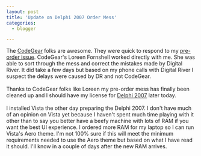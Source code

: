 ```yaml
---
layout: post
title: 'Update on Delphi 2007 Order Mess'
categories:
  - blogger

---
```


The <a href="http://www.codegear.com/">CodeGear</a> folks are awesome.  They were quick to respond to my <a href="http://www.thecave.com/archive/2007/03/19/why_i_will_never_preorder_from_codegear_again.aspx">pre-order issue</a>.  CodeGear's Loreen Fornshell worked directly with me.  She was able to sort through the mess and correct the mistakes made by Digital River.  It did take a few days but based on my phone calls with Digital River I suspect the delays were caused by DR and not CodeGear.<br /><br />Thanks to CodeGear folks like Loreen my pre-order mess has finally been cleaned up and I should have my license for <a href="http://www.codegear.com/delphi">Delphi 2007</a> later today.  <br /><br />I installed Vista the other day preparing the Delphi 2007.  I don't have much of an opinion on Vista yet because I haven't spent much time playing with it other than to say you better have a beefy machine with lots of RAM if you want the best UI experience.  I ordered more RAM for my laptop so I can run Vista's Aero theme.  I'm not 100% sure if this will meet the minimum requirements needed to use the Aero theme but based on what I have read it should.  I'll know in a couple of days after the new RAM arrives.
